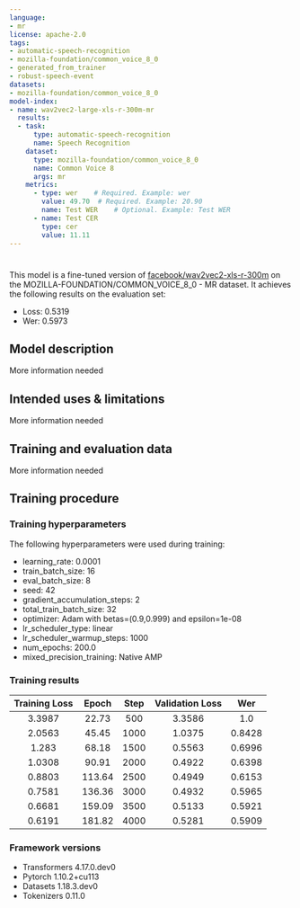 ```yaml
---
language:
- mr
license: apache-2.0
tags:
- automatic-speech-recognition
- mozilla-foundation/common_voice_8_0
- generated_from_trainer
- robust-speech-event
datasets:
- mozilla-foundation/common_voice_8_0
model-index:
- name: wav2vec2-large-xls-r-300m-mr
  results:
  - task: 
      type: automatic-speech-recognition
      name: Speech Recognition
    dataset:
      type: mozilla-foundation/common_voice_8_0
      name: Common Voice 8
      args: mr
    metrics:
      - type: wer    # Required. Example: wer
        value: 49.70  # Required. Example: 20.90
        name: Test WER    # Optional. Example: Test WER
      - name: Test CER
        type: cer
        value: 11.11
---
```


<!-- This model card has been generated automatically according to the information the Trainer had access to. You
should probably proofread and complete it, then remove this comment. -->

# 

This model is a fine-tuned version of [facebook/wav2vec2-xls-r-300m](https://huggingface.co/facebook/wav2vec2-xls-r-300m) on the MOZILLA-FOUNDATION/COMMON_VOICE_8_0 - MR dataset.
It achieves the following results on the evaluation set:
- Loss: 0.5319
- Wer: 0.5973

## Model description

More information needed

## Intended uses & limitations

More information needed

## Training and evaluation data

More information needed

## Training procedure

### Training hyperparameters

The following hyperparameters were used during training:
- learning_rate: 0.0001
- train_batch_size: 16
- eval_batch_size: 8
- seed: 42
- gradient_accumulation_steps: 2
- total_train_batch_size: 32
- optimizer: Adam with betas=(0.9,0.999) and epsilon=1e-08
- lr_scheduler_type: linear
- lr_scheduler_warmup_steps: 1000
- num_epochs: 200.0
- mixed_precision_training: Native AMP

### Training results

| Training Loss | Epoch  | Step | Validation Loss | Wer    |
|:-------------:|:------:|:----:|:---------------:|:------:|
| 3.3987        | 22.73  | 500  | 3.3586          | 1.0    |
| 2.0563        | 45.45  | 1000 | 1.0375          | 0.8428 |
| 1.283         | 68.18  | 1500 | 0.5563          | 0.6996 |
| 1.0308        | 90.91  | 2000 | 0.4922          | 0.6398 |
| 0.8803        | 113.64 | 2500 | 0.4949          | 0.6153 |
| 0.7581        | 136.36 | 3000 | 0.4932          | 0.5965 |
| 0.6681        | 159.09 | 3500 | 0.5133          | 0.5921 |
| 0.6191        | 181.82 | 4000 | 0.5281          | 0.5909 |


### Framework versions

- Transformers 4.17.0.dev0
- Pytorch 1.10.2+cu113
- Datasets 1.18.3.dev0
- Tokenizers 0.11.0
